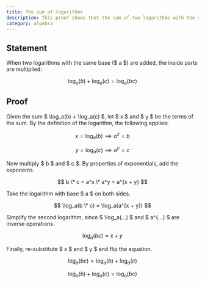 ```yaml
---
title: The sum of logarithms
description: This proof shows that the sum of two logarithms with the same base is just one logarithm with the inside parts being multiplied.
category: algebra
---
```


## Statement

When two logarithms with the same base ($ a $) are added, the inside parts are multiplied:

$$ \log_a(b) + \log_a(c) = \log_a(bc) $$

## Proof

Given the sum $ \log_a(b) + \log_a(c) $, let $ x $ and $ y $ be the terms of the sum. By the definition of the logarithm, the following applies:

$$ x = \log_a(b) \implies a^x = b $$

$$ y = \log_a(c) \implies a^y = c $$

Now multiply $ b $ and $ c $. By properties of exponentials, add the exponents.

$$ b \* c = a^x \* a^y = a^{x + y} $$

Take the logarithm with base $ a $ on both sides.

$$ \log_a(b \* c) = \log_a(a^{x + y}) $$

Simplify the second logarithm, since $ \log_a(...) $ and $ a^{...} $ are inverse operations.

$$ \log_a(bc) = x + y $$

Finally, re-substitute $ x $ and $ y $ and flip the equation.

$$ \log_a(bc) = \log_a(b) + \log_a(c) $$

$$ \log_a(b) + \log_a(c) = \log_a(bc) $$
